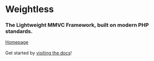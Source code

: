 # Weightless
### The Lightweight MMVC Framework, built on modern PHP standards.
[Homepage](https://weightless.vladimirdamian.dev) <br><br>
Get started by [visiting the docs](https://weightless.vladimirdamian.dev/docs)!
